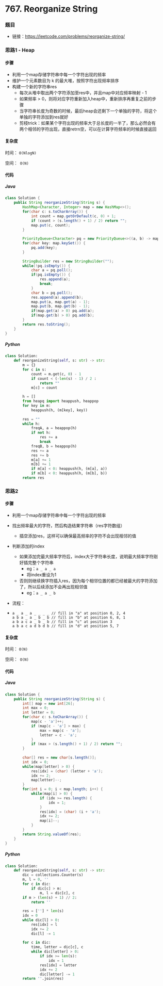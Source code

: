 # 767. Reorganize String

### 题目

- 链接：https://leetcode.com/problems/reorganize-string/



### 思路1 - Heap

#### 步骤

- 利用一个map存储字符串中每一个字符出现的频率
- 维护一个元素数目为 k 的最大堆，按照字符出现频率排序
- 构建一个新的字符串res
  - 每次从堆中取出两个字符添加至res中，并且map中对应频率映射 - 1
  - 如果频率 > 0，则将对应字符重新加入heap中，重新排序再重复之前的步骤
  - 当字符串长度为奇数的时候，最后heap会还剩下一个单独的字符，将这个单独的字符添加到res就好
  - 剪枝trick：如果某个字符出现的频率大于总长度的一半了，那么必然会有两个相邻的字符出现，直接retrn空，可以在计算字符频率的时候直接返回



#### 复杂度

时间： `O(NlogN)`

空间：` O(N)`



#### 代码

##### Java

```java
class Solution {
    public String reorganizeString(String s) {
        HashMap<Character, Integer> map = new HashMap<>();
        for(char c: s.toCharArray()) {
            int count = map.getOrDefault(c, 0) + 1;
            if (count > (s.length() + 1) / 2) return "";
            map.put(c, count);
        }
        
        PriorityQueue<Character> pq = new PriorityQueue<>((a, b) -> map.get(b) - map.get(a));
        for(char key: map.keySet()) {
            pq.add(key);
        }
        
        StringBuilder res = new StringBuilder("");
        while(!pq.isEmpty()) {
            char a = pq.poll();
            if(pq.isEmpty()) {
                res.append(a);
                break;
            }
            char b = pq.poll();
            res.append(a).append(b);
            map.put(a, map.get(a) - 1);
            map.put(b, map.get(b) - 1);
            if(map.get(a) > 0) pq.add(a);
            if(map.get(b) > 0) pq.add(b);
        }
        return res.toString();
    }
}
```



##### Python

```python
class Solution:
    def reorganizeString(self, s: str) -> str:
        m = {}
        for c in s:
            count = m.get(c, 0) - 1
            if count < (-len(s) - 1) / 2 :
                return ""
            m[c] = count
        
        h = []
        from heapq import heappush, heappop
        for key in m:
            heappush(h, (m[key], key))
        
        res = ""
        while h:
            freqA, a = heappop(h)
            if not h:
                res += a
                break
            freqB, b = heappop(h)
            res += a
            res += b
            m[a] += 1
            m[b] += 1
            if m[a] < 0: heappush(h, (m[a], a))
            if m[b] < 0: heappush(h, (m[b], b))
        return res
```



### 思路2

#### 步骤

- 利用一个map存储字符串中每一个字符出现的频率

- 找出频率最大的字符，然后构造结果字符串（res字符数组）

  - 插空添加res，这样可以确保最高频率的字符不会出现相邻的值

- 判断添加的index

  - 如果添加完最大频率字符后，index大于字符串长度，说明最大频率字符刚好插完整个字符串
    - eg：```a _ a _ a```
    - 将index重设为1
  - 否则则继续换字符插入res，因为每个相邻位置的都已经被最大的字符添加了，所以后续添加不会再出现相邻值
    - eg：```a _ a _ b```

- 流程：

- ```
  a _ a _ a _ _ _ _ // fill in "a" at position 0, 2, 4
  a b a _ a _ b _ b // fill in "b" at position 6, 8, 1
  a b a c a _ b _ b // fill in "c" at position 3
  a b a c a d b d b // fill in "d" at position 5, 7
  ```





#### 复杂度

时间： `O(N)`

空间：` O(N)`



#### 代码

##### Java

```java
class Solution {
    public String reorganizeString(String s) {
        int[] map = new int[26];
        int max = 0;
        int letter = 0;
        for(char c: s.toCharArray()) {
            map[c - 'a']++;
            if (map[c - 'a'] > max) {
                max = map[c - 'a'];
                letter = c - 'a';
            }
            if (max > (s.length() + 1) / 2) return "";
        }
        
        char[] res = new char[s.length()];
        int idx = 0;
        while(map[letter] > 0) {
            res[idx] = (char) (letter + 'a');
            idx += 2;
            map[letter]--;
        }
        for(int i = 0; i < map.length; i++) {
            while(map[i] > 0) {
                if (idx >= res.length) {
                    idx = 1;
                }
                res[idx] = (char) (i + 'a');
                idx += 2;
                map[i]--;
            }
        }
        return String.valueOf(res);
    }
}
```



##### Python

```python
class Solution:
    def reorganizeString(self, s: str) -> str:
        dic = collections.Counter(s)
        m, l = 0, ''
        for c in dic:
            if dic[c] > m:
                m, l = dic[c], c
        if m > (len(s) + 1) // 2:
            return ''
        
        res = [''] * len(s)
        idx = 0
        while dic[l] > 0:
            res[idx] = l
            idx += 2
            dic[l] -= 1
            
        for c in dic:
            time, letter = dic[c], c
            while dic[letter] > 0:
                if idx >= len(s):
                    idx = 1
                res[idx] = letter
                idx += 2
                dic[letter] -= 1
        return ''.join(res)
```

